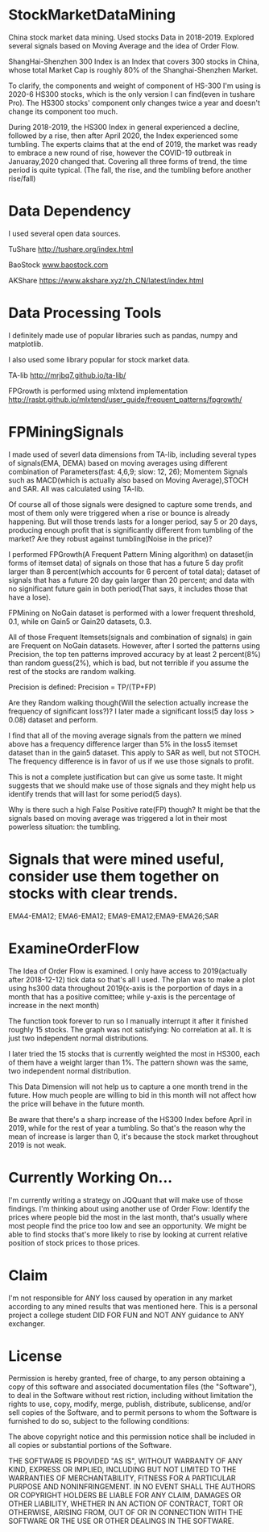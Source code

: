 # StockMarketDataMining
China stock market data mining. Used stocks Data in 2018-2019. Explored several signals based on Moving Average and the idea of Order Flow. 

ShangHai-Shenzhen 300 Index is an Index that covers 300 stocks in China, whose total Market Cap is roughly 80% of the Shanghai-Shenzhen Market. 

To clarify, the components and weight of component of HS-300 I'm using is 2020-6 HS300 stocks, which is the only version I can find(even in tushare Pro). The HS300 stocks' component only changes twice a year and doesn't change its component too much. 

During 2018-2019, the HS300 Index in general experienced a decline, followed by a rise, then after April 2020, the Index experienced some tumbling. The experts claims that at the end of 2019, the market was ready to embrace a new round of rise, however the COVID-19 outbreak in Januaray,2020 changed that. Covering all three forms of trend, the time period is quite typical. (The fall, the rise, and the tumbling before another rise/fall)

# Data Dependency
I used several open data sources.

TuShare http://tushare.org/index.html

BaoStock www.baostock.com

AKShare https://www.akshare.xyz/zh_CN/latest/index.html

# Data Processing Tools
I definitely made use of popular libraries such as pandas, numpy and matplotlib.

I also used some library popular for stock market data.

TA-lib http://mrjbq7.github.io/ta-lib/

FPGrowth is performed using mlxtend implementation http://rasbt.github.io/mlxtend/user_guide/frequent_patterns/fpgrowth/

# FPMiningSignals
I made used of severl data dimensions from TA-lib, including several types of signals(EMA, DEMA) based on moving averages using different combination of Parameters(fast: 4,6,9; slow: 12, 26); Momentem Signals such as MACD(which is actually also based on Moving Average),STOCH and SAR. All was calculated using TA-lib. 

Of course all of those signals were designed to capture some trends, and most of them only were triggered when a rise or bounce is already happening. But will those trends lasts for a longer period, say 5 or 20 days, producing enough profit that is significantly different from tumbling of the market? Are they robust against tumbling(Noise in the price)? 

I performed FPGrowth(A Frequent Pattern Mining algorithm) on dataset(in forms of itemset data) of signals on those that has a future 5 day profit larger than 8 percent(which accounts for 6 percent of total data); dataset of signals that has a future 20 day gain larger than 20 percent; and data with no significant future gain in both period(That says, it includes those that have a lose). 

FPMining on NoGain dataset is performed with a lower frequent threshold, 0.1, while on Gain5 or Gain20 datasets, 0.3. 

All of those Frequent Itemsets(signals and combination of signals) in gain are Frequent on NoGain datasets. However, after I sorted the patterns using Precision, the top ten patterns improved accuracy by at least 2 percent(8%) than random guess(2%), which is bad, but not terrible if you assume the rest of the stocks are random walking. 

Precision is defined: 
Precision = TP/(TP+FP)

Are they Random walking though(Will the selection actually increase the frequency of significant loss?)? I later made a significant loss(5 day loss > 0.08) dataset and perform.

I find that all of the moving average signals from the pattern we mined above has a frequency difference larger than 5% in the loss5 itemset dataset than in the gain5 dataset. This apply to SAR as well, but not STOCH. The frequency difference is in favor of us if we use those signals to profit. 

This is not a complete justification but can give us some taste. It might suggests that we should make use of those signals and they might help us identify trends that will last for some period(5 days). 

Why is there such a high False Positive rate(FP) though? It might be that the signals based on moving average was triggered a lot in their most powerless situation: the tumbling. 

# Signals that were mined useful, consider use them together on stocks with clear trends.

EMA4-EMA12; EMA6-EMA12; EMA9-EMA12;EMA9-EMA26;SAR

# ExamineOrderFlow

The Idea of Order Flow is examined. 
I only have access to 2019(actually after 2018-12-12) tick data so that's all I used. 
The plan was to make a plot using hs300 data throughout 2019(x-axis is the porportion of days in a month that has a positive comittee; while y-axis is the percentage of increase in the next month)

The function took forever to run so I manually interrupt it after it finished roughly 15 stocks. The graph was not satisfying: No correlation at all. It is just two independent normal distributions. 

I later tried the 15 stocks that is currently weighted the most in HS300, each of them have a weight larger than 1%. The pattern shown was the same, two independent normal distribution.

This Data Dimension will not help us to capture a one month trend in the future. How much people are willing to bid in this month will not affect how the price will behave in the future month. 

Be aware that there's a sharp increase of the HS300 Index before April in 2019, while for the rest of year a tumbling. So that's the reason why the mean of increase is larger than 0, it's because the stock market throughout 2019 is not weak. 

# Currently Working On...
I'm currently writing a strategy on JQQuant that will make use of those findings. I'm thinking about using another use of Order Flow: Identify the prices where people bid the most in the last month, that's usually where most people find the price too low and see an opportunity. We might be able to find stocks that's more likely to rise by looking at current relative position of stock prices to those prices.

# Claim
I'm not responsible for ANY loss caused by operation in any market according to any mined results that was mentioned here. 
This is a personal project a college student DID FOR FUN and NOT ANY guidance to ANY exchanger.

# License
Permission is hereby granted, free of charge, to any person obtaining a copy of this software and associated documentation files (the "Software"), to deal in the Software without rest riction, including without limitation the rights to use, copy, modify, merge, publish, distribute, sublicense, and/or sell copies of the Software, and to permit persons to whom the Software is furnished to do so, subject to the following conditions:

The above copyright notice and this permission notice shall be included in all copies or substantial portions of the Software.

THE SOFTWARE IS PROVIDED "AS IS", WITHOUT WARRANTY OF ANY KIND, EXPRESS OR IMPLIED, INCLUDING BUT NOT LIMITED TO THE WARRANTIES OF MERCHANTABILITY, FITNESS FOR A PARTICULAR PURPOSE AND NONINFRINGEMENT. IN NO EVENT SHALL THE AUTHORS OR COPYRIGHT HOLDERS BE LIABLE FOR ANY CLAIM, DAMAGES OR OTHER LIABILITY, WHETHER IN AN ACTION OF CONTRACT, TORT OR OTHERWISE, ARISING FROM, OUT OF OR IN CONNECTION WITH THE SOFTWARE OR THE USE OR OTHER DEALINGS IN THE SOFTWARE.
